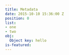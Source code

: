 ```yaml
---
title: Metadata
date: 2015-10-10 15:36:00 Z
position: 0
list:
- one
- two
obj:
  Object key: hello
is-featured: 
---
```


